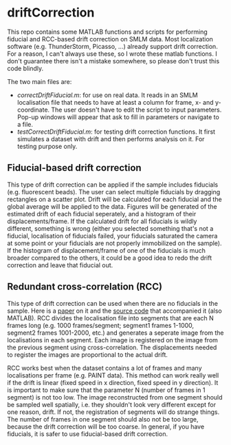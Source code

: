 # driftCorrection

This repo contains some MATLAB functions and scripts for performing fiducial and RCC-based drift correction on SMLM data. Most localization software (e.g. ThunderStorm, Picasso, ...) already support drift correction. For a reason, I can't always use these, so I wrote these matlab functions. I don't guarantee there isn't a mistake somewhere, so please don't trust this code blindly.

The two main files are:
* *correctDriftFiducial.m*: for use on real data. It reads in an SMLM localisation file that needs to have at least a column for frame, x- and y-coordinate. The user doesn't have to edit the script to input parameters. Pop-up windows will appear that ask to fill in parameters or navigate to a file.
* *testCorrectDriftFiducial.m*: for testing drift correction functions. It first simulates a dataset with drift and then performs analysis on it. For testing purpose only.

## Fiducial-based drift correction ##

This type of drift correction can be applied if the sample includes fiducials (e.g. fluorescent beads). The user can select multiple fiducials by dragging rectangles on a scatter plot. Drift will be calculated for each fiducial and the global average will be applied to the data. Figures will be generated of the estimated drift of each fiducial seperately, and a histogram of their displacements/frame. If the calculated drift for all fiducials is wildly different, something is wrong (either you selected something that's not a fiducial, localisation of fiducials failed, your fiducials saturated the camera at some point or your fiducials are not properly immobilized on the sample). If the histogram of displacement/frame of one of the fiducials is much broader compared to the others, it could be a good idea to redo the drift correction and leave that fiducial out.

## Redundant cross-correlation (RCC) ##

This type of drift correction can be used when there are no fiducials in the sample. Here is a [paper](https://doi.org/10.1364/OE.22.015982) on it and the [source code](https://github.com/yinawang28/RCC) that accompanied it (also MATLAB). RCC divides the localisation file into segments that are each N frames long (e.g. 1000 frames/segment; segment1 frames 1-1000, segment2 frames 1001-2000, etc.) and generates a seperate image from the localisations in each segment. Each image is registered on the image from the previous segment using cross-correlation. The displacements needed to register the images are proportional to the actual drift.

RCC works best when the dataset contains a lot of frames and many localisations per frame (e.g. PAINT data). This method can work really well if the drift is linear (fixed speed in x direction, fixed speed in y direction). It is important to make sure that the parameter N (number of frames in 1 segment) is not too low. The image reconstructed from one segment should be sampled well spatially, i.e. they shouldn't look very different except for one reason, drift. If not, the registration of segments will do strange things. The number of frames in one segment should also not be too large, because the drift correction will be too coarse. In general, if you have fiducials, it is safer to use fiducial-based drift correction.

